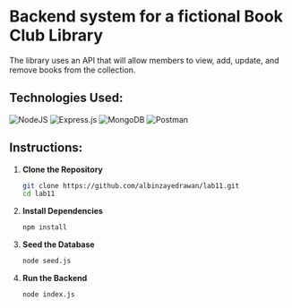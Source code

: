 # Backend system for a fictional Book Club Library

The library uses an API that will allow members to view, add, update, and remove books from the collection.

## Technologies Used:

![NodeJS](https://img.shields.io/badge/node.js-6DA55F?style=for-the-badge&logo=node.js&logoColor=white) ![Express.js](https://img.shields.io/badge/express.js-%23404d59.svg?style=for-the-badge&logo=express&logoColor=%2361DAFB) ![MongoDB](https://img.shields.io/badge/MongoDB-%234ea94b.svg?style=for-the-badge&logo=mongodb&logoColor=white) ![Postman](https://img.shields.io/badge/Postman-FF6C37?style=for-the-badge&logo=postman&logoColor=white)

## Instructions:

1. **Clone the Repository**  
   ```bash
   git clone https://github.com/albinzayedrawan/lab11.git
   cd lab11
   ```

2. **Install Dependencies**
    ```bash
    npm install 
    ```

3. **Seed the Database**
    ```bash
    node seed.js 
    ```

4. **Run the Backend**
    ```bash
    node index.js
    ```